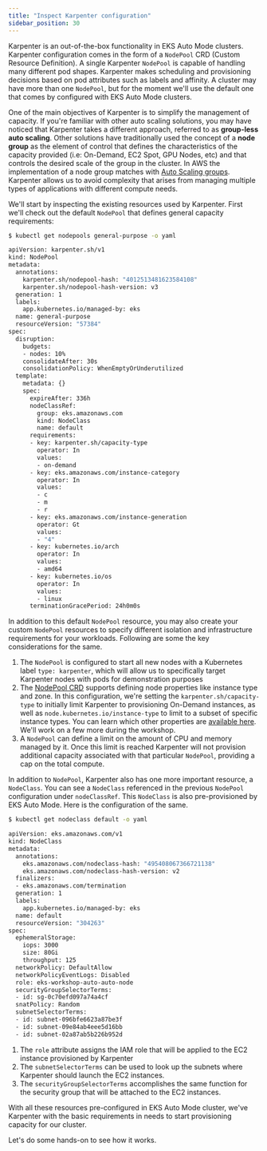 ```yaml
---
title: "Inspect Karpenter configuration"
sidebar_position: 30
---
```


Karpenter is an out-of-the-box functionality in EKS Auto Mode clusters. Karpenter configuration comes in the form of a `NodePool` CRD (Custom Resource Definition). A single Karpenter `NodePool` is capable of handling many different pod shapes. Karpenter makes scheduling and provisioning decisions based on pod attributes such as labels and affinity. A cluster may have more than one `NodePool`, but for the moment we'll use the default one that comes by configured with EKS Auto Mode clusters.

One of the main objectives of Karpenter is to simplify the management of capacity. If you're familiar with other auto scaling solutions, you may have noticed that Karpenter takes a different approach, referred to as **group-less auto scaling**. Other solutions have traditionally used the concept of a **node group** as the element of control that defines the characteristics of the capacity provided (i.e: On-Demand, EC2 Spot, GPU Nodes, etc) and that controls the desired scale of the group in the cluster. In AWS the implementation of a node group matches with [Auto Scaling groups](https://docs.aws.amazon.com/autoscaling/ec2/userguide/AutoScalingGroup.html). Karpenter allows us to avoid complexity that arises from managing multiple types of applications with different compute needs.

We'll start by inspecting the existing resources used by Karpenter. First we'll check out the default `NodePool` that defines general capacity requirements:

```bash 
$ kubectl get nodepools general-purpose -o yaml

apiVersion: karpenter.sh/v1
kind: NodePool
metadata:
  annotations:
    karpenter.sh/nodepool-hash: "4012513481623584108"
    karpenter.sh/nodepool-hash-version: v3
  generation: 1
  labels:
    app.kubernetes.io/managed-by: eks
  name: general-purpose
  resourceVersion: "57384"
spec:
  disruption:
    budgets:
    - nodes: 10%
    consolidateAfter: 30s
    consolidationPolicy: WhenEmptyOrUnderutilized
  template:
    metadata: {}
    spec:
      expireAfter: 336h
      nodeClassRef:
        group: eks.amazonaws.com
        kind: NodeClass
        name: default
      requirements:
      - key: karpenter.sh/capacity-type
        operator: In
        values:
        - on-demand
      - key: eks.amazonaws.com/instance-category
        operator: In
        values:
        - c
        - m
        - r
      - key: eks.amazonaws.com/instance-generation
        operator: Gt
        values:
        - "4"
      - key: kubernetes.io/arch
        operator: In
        values:
        - amd64
      - key: kubernetes.io/os
        operator: In
        values:
        - linux
      terminationGracePeriod: 24h0m0s
```

In addition to this default `NodePool` resource, you may also create your custom `NodePool` resources to specify different isolation and infrastructure requirements for your workloads. Following are some the key considerations for the same.

1. The `NodePool` is configured to start all new nodes with a Kubernetes label `type: karpenter`, which will allow us to specifically target Karpenter nodes with pods for demonstration purposes
2. The [NodePool CRD](https://karpenter.sh/docs/concepts/nodepools/) supports defining node properties like instance type and zone. In this configuration, we're setting the `karpenter.sh/capacity-type` to initially limit Karpenter to provisioning On-Demand instances, as well as `node.kubernetes.io/instance-type` to limit to a subset of specific instance types. You can learn which other properties are [available here](https://karpenter.sh/docs/concepts/scheduling/#selecting-nodes). We'll work on a few more during the workshop.
3. A `NodePool` can define a limit on the amount of CPU and memory managed by it. Once this limit is reached Karpenter will not provision additional capacity associated with that particular `NodePool`, providing a cap on the total compute.

In addition to `NodePool`, Karpenter also has one more important resource, a `NodeClass`. You can see a `NodeClass` referenced in the previous `NodePool` configuration under `nodeClassRef`. This `NodeClass` is also pre-provisioned by EKS Auto Mode. Here is the configuration of the same.

```bash
$ kubectl get nodeclass default -o yaml

apiVersion: eks.amazonaws.com/v1
kind: NodeClass
metadata:
  annotations:
    eks.amazonaws.com/nodeclass-hash: "495408067366721138"
    eks.amazonaws.com/nodeclass-hash-version: v2
  finalizers:
  - eks.amazonaws.com/termination
  generation: 1
  labels:
    app.kubernetes.io/managed-by: eks
  name: default
  resourceVersion: "304263"
spec:
  ephemeralStorage:
    iops: 3000
    size: 80Gi
    throughput: 125
  networkPolicy: DefaultAllow
  networkPolicyEventLogs: Disabled
  role: eks-workshop-auto-auto-node
  securityGroupSelectorTerms:
  - id: sg-0c70efd097a74a4cf
  snatPolicy: Random
  subnetSelectorTerms:
  - id: subnet-096bfe6623a87be3f
  - id: subnet-09e84ab4eee5d16bb
  - id: subnet-02a87ab5b226b952d
```

1. The `role` attribute assigns the IAM role that will be applied to the EC2 instance provisioned by Karpenter
2. The `subnetSelectorTerms` can be used to look up the subnets where Karpenter should launch the EC2 instances. 
3. The `securityGroupSelectorTerms` accomplishes the same function for the security group that will be attached to the EC2 instances.

With all these resources pre-configured in EKS Auto Mode cluster, we've Karpenter with the basic requirements in needs to start provisioning capacity for our cluster.

Let's do some hands-on to see how it works.

